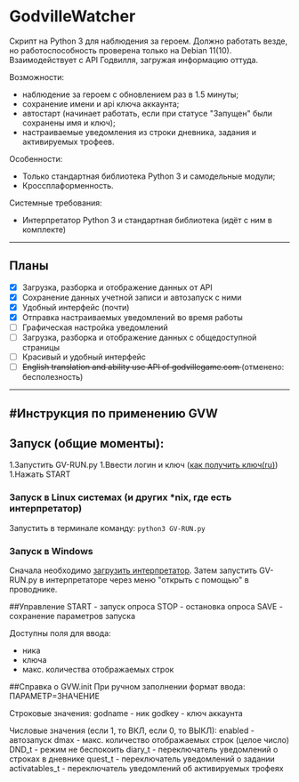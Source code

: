 # GodvilleWatcher
Скрипт на Python 3 для наблюдения за героем. Должно работать везде, но работоспособность проверена только на Debian 11(10). 
Взаимодействует с API Годвилля, загружая информацию оттуда.

Возможности:
- наблюдение за героем с обновлением раз в 1.5 минуты;
- сохранение имени и api ключа аккаунта;
- автостарт (начинает работать, если при статусе "Запущен" были сохранены имя и ключ);
- настраиваемые уведомления из строки дневника, задания и активируемых трофеев.

Особенности:
- Только стандартная библиотека Python 3 и самодельные модули;
- Кроссплаформенность.

Системные требования:
- Интерпретатор Python 3 и стандартная библиотека (идёт с ним в комплекте)

----
**Планы**
----
- [x] Загрузка, разборка и отображение данных от API 
- [x] Сохранение данных учетной записи и автозапуск с ними
- [x] Удобный интерфейс (почти)
- [x] Отправка настраиваемых уведомлений во время работы 
- [ ] Графическая настройка уведомлений 
- [ ] Загрузка, разборка и отображение данных с общедоступной страницы
- [ ] Красивый и удобный интерфейс 
- [ ] <del>English translation and ability use API of godvillegame.com </del> (отменено: бесполезность)

----
#Инструкция по применению GVW
----
## Запуск (общие моменты):
1.Запустить GV-RUN.py
1.Ввести логин и ключ ([как получить ключ(ru)](https://wiki.godville.net/API))
1.Нажать START

### Запуск в Linux системах (и других *nix, где есть интерпретатор)
Запустить в терминале команду: 
`python3 GV-RUN.py`
 
### Запуск в Windows
Сначала необходимо [загрузить интерпретатор](https://www.python.org/ftp/python/3.8.3/python-3.8.3-amd64.exe).
Затем запустить GV-RUN.py в интерпретаторе через меню "открыть с помощью" в проводнике.

##Управление
START - запуск опроса
STOP - остановка опроса
SAVE - сохранение параметров запуска

Доступны поля для ввода:
- ника
- ключа
- макс. количества отображаемых строк

##Справка о GVW.init
При ручном заполнении формат ввода:
ПАРАМЕТР=ЗНАЧЕНИЕ

Строковые значения:
godname - ник
godkey - ключ аккаунта

Числовые значения (если 1, то ВКЛ, если 0, то ВЫКЛ):
enabled - автозапуск
dmax - макс. количество отображаемых строк (целое число)
DND_t - режим не беспокоить
diary_t - переключатель уведомлений о строках в дневнике
quest_t - переключатель уведомлений о задании
activatables_t - переключатель уведомлений об активируемых трофеях
